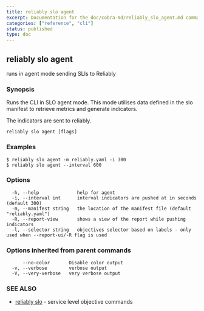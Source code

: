 ```yaml
---
title: reliably slo agent
excerpt: Documentation for the doc/cobra-md/reliably_slo_agent.md command in the Reliably CLI
categories: ["reference", "cli"]
status: published
type: doc
---
```

## reliably slo agent

runs in agent mode sending SLIs to Reliably

### Synopsis

Runs the CLI in SLO agent mode. This mode utilises data defined
in the slo manifest to retrieve metrics and generate indicators.

The indicators are sent to reliably.

```
reliably slo agent [flags]
```

### Examples

```
$ reliably slo agent -m reliably.yaml -i 300
$ reliably slo agent --interval 600
```

### Options

```
  -h, --help              help for agent
  -i, --interval int      interval indicators are pushed at in seconds (default 300)
  -m, --manifest string   the location of the manifest file (default "reliably.yaml")
  -R, --report-view       shows a view of the report while pushing indicators
  -l, --selector string   objectives selector based on labels - only used when --report-ui/-R flag is used
```

### Options inherited from parent commands

```
      --no-color       Disable color output
  -v, --verbose        verbose output
  -V, --very-verbose   very verbose output
```

### SEE ALSO

* [reliably slo](/docs/reference/cli/reliably-slo/)	 - service level objective commands

